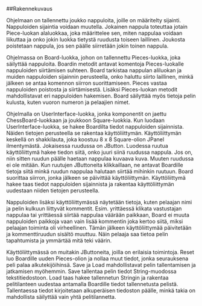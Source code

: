 ##Rakennekuvaus

Ohjelmaan on tallennettu joukko nappuloita, joille on määritelty sijainti. Nappuloiden sijaintia voidaan muutella. Jokainen nappula toteuttaa jotain Piece-luokan alaluokkaa, joka määrittelee sen, miten nappulaa voidaan liikuttaa ja onko jokin luokka tietystä ruudusta toiseen laillinen. Joukosta poistetaan nappula, jos sen päälle siirretään jokin toinen nappula.

Ohjelmassa on Board-luokka, johon on tallennettu Pieces-luokka, joka säilyttää nappuloita. Boardin metodit antavat komentoja Pieces-luokalle nappuloiden siirtämisen suhteen. Board tarkistaa nappulan aliluokan ja muiden nappuloiden sijainnin perusteella, onko haluttu siirto laillinen, minkä jälkeen se antaa komennon siirron suorittamiseen. Pieces vastaa nappuloiden poistosta ja siirtämisestä. Lisäksi Pieces-luokan metodit mahdollistavat eri nappuloiden hakemisen. Board säilyttää myös tietoja pelin kulusta, kuten vuoron numeron ja pelaajien nimet.

Ohjelmalla on UserInterface-luokka, jonka komponentit on jaettu ChessBoard-luokkaan ja joukkoon Square-luokkia. Kun luodaan UserInterface-luokka, se hakee Boardilta tiedot nappuloiden sijainnista. Näiden tietojen perusteella se rakentaa käyttöliittymän. Käyttöliittymän keskellä on shakkilauta, joka koostuu 8 x 8 Square-olion JPanel ilmentymästä. Jokaisessa ruudussa on JButton. Luodessa ruutua käyttöliittymä hakee tiedon siitä, onko juuri siinä ruudussa nappula. Jos on, niin sitten ruudun päälle haetaan nappulaa kuvaava kuva. Muuten ruudussa ei ole mitään. Kun ruutujen JButtoneita klikkaillaan, ne antavat Boardille tietoja siitä minkä ruudun nappulaa halutaan siirtää mihinkin ruutuun. Board suorittaa siirron, jonka jälkeen se päivittää käyttöliittymän. Käyttöliittymä hakee taas tiedot nappuloiden sijainnista ja rakentaa käyttöliittymän uudestaan niiden tietojen perusteella.

Nappuloiden lisäksi käyttöliittymässä näytetään tietoja, kuten pelaajan nimi ja pelin kulkuun liittyvät kommentit. Esim. yrittäessä klikata vastustajan nappulaa tai yrittäessä siirtää nappulaa väärään paikkaan, Board ei muuta nappuloiden paikkoja vaan vain lisää kommentin joka kertoo siitä, miksi pelaajan toiminta oli virheellinen. Tämän jälkeen käyttöliittymää päivitetään ja kommenttiruudun sisältö muuttuu. Näin pelaaja saa tietoa pelin tapahtumista ja ymmärtää mitä teki väärin.

Käyttöliittymässä on muitakin JButtoneita, joilla on erilaisia toimintoja. Reset luo Boardille uuden Pieces-olion ja nollaa muut tiedot, jonka seurauksena peli palaa alkutekijöihinsä. Save ja Load mahdollistavat pelin tallentamisen ja jatkamisen myöhemmin. Save tallentaa pelin tiedot String-muodossa tekstitiedostoon. Load taas hakee tallennetun Stringin ja rakentaa pelitilanteen uudestaa antamalla Boardille tiedot tallennetusta pelistä. Tallentaessa tiedot kirjoitetaan alkuperäisen tiedoston päälle, minkä takia on mahdollista säilyttää vain yhtä pelitilannetta.
